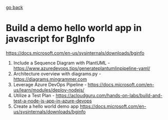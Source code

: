  <!-- Copyright 2020 SJULTRA, inc.

   Licensed under the Apache License, Version 2.0 (the "License");
   you may not use this file except in compliance with the License.
   You may obtain a copy of the License at

       http://www.apache.org/licenses/LICENSE-2.0

   Unless required by applicable law or agreed to in writing, software
   distributed under the License is distributed on an "AS IS" BASIS,
   WITHOUT WARRANTIES OR CONDITIONS OF ANY KIND, either express or implied.
   See the License for the specific language governing permissions and
   limitations under the License. -->

[go back](../Getting-Started)

# Build a demo hello world app in javascript for BgInfo

https://docs.microsoft.com/en-us/sysinternals/downloads/bginfo

1. Include a Sequence Diagram with PlantUML - https://www.azuredevops.tips/generateplantumlinpipeline-yaml/
1. Architecture overview with diagrams.py - https://diagrams.mingrammer.com
1. Leverage Azure DevOps Pipeline - https://docs.microsoft.com/en-us/learn/modules/deploy-nodejs/
1. Utilize a Test Plan - https://acloudguru.com/hands-on-labs/build-and-test-a-node-js-app-in-azure-devops
1. Create a hello world demo app https://docs.microsoft.com/en-us/sysinternals/downloads/bginfo

